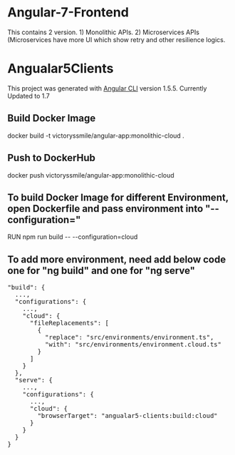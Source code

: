 # Angular-7-Frontend
This contains 2 version. 1) Monolithic APIs.  2) Microservices APIs (Microservices have more UI which show retry and other resilience logics.

# Angualar5Clients

This project was generated with [Angular CLI](https://github.com/angular/angular-cli) version 1.5.5. 
Currently Updated to 1.7

## Build Docker Image

docker build -t victoryssmile/angular-app:monolithic-cloud .

## Push to DockerHub

docker push victoryssmile/angular-app:monolithic-cloud

## To build Docker Image for different Environment, open Dockerfile and pass environment into "--configuration="
RUN npm run build -- --configuration=cloud

## To add more environment, need add below code one for "ng build" and one for "ng serve"
<pre>
"build": {
  ...,
  "configurations": {
    ...,
    "cloud": {
      "fileReplacements": [
        {
          "replace": "src/environments/environment.ts",
          "with": "src/environments/environment.cloud.ts"
        }
      ]
    }
  },
  "serve": {
    ...,
    "configurations": {
      ...,
      "cloud": {
        "browserTarget": "angualar5-clients:build:cloud"
      }
    }
  } 
}
</pre>

